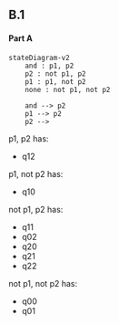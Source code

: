 ## B.1
#### Part A
```mermaid
stateDiagram-v2
	and : p1, p2
	p2 : not p1, p2
	p1 : p1, not p2
	none : not p1, not p2

	and --> p2
	p1 --> p2
	p2 --> 
```

p1, p2 has:
- q12

p1, not p2 has:
- q10

not p1, p2 has:
- q11
- q02
- q20
- q21
- q22

not p1, not p2 has:
- q00
- q01